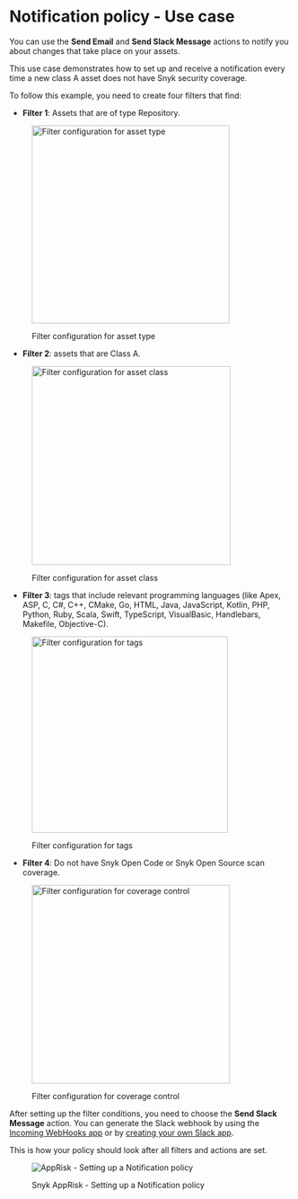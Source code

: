 # Notification policy - Use case

You can use the **Send Email** and **Send Slack Message** actions to notify you about changes that take place on your assets.

This use case demonstrates how to set up and receive a notification every time a new class A asset does not have Snyk security coverage.

To follow this example, you need to create four filters that find:

* **Filter 1**: Assets that are of type Repository.

<figure><img src="../../../../.gitbook/assets/image (206).png" alt="Filter configuration for asset type" width="352"><figcaption><p>Filter configuration for asset type</p></figcaption></figure>

* **Filter 2**: assets that are Class A.

<figure><img src="../../../../.gitbook/assets/image (223).png" alt="Filter configuration for asset class" width="354"><figcaption><p>Filter configuration for asset class</p></figcaption></figure>

* **Filter 3**: tags that include relevant programming languages (like Apex, ASP, C, C#, C++, CMake, Go, HTML, Java, JavaScript, Kotlin, PHP, Python, Ruby, Scala, Swift, TypeScript, VisualBasic, Handlebars, Makefile, Objective-C).

<figure><img src="../../../../.gitbook/assets/image (236).png" alt="Filter configuration for tags" width="349"><figcaption><p>Filter configuration for tags</p></figcaption></figure>

* **Filter 4**: Do not have Snyk Open Code or Snyk Open Source scan coverage.

<figure><img src="../../../../.gitbook/assets/Coverage filter.png" alt="Filter configuration for coverage control" width="353"><figcaption><p>Filter configuration for coverage control</p></figcaption></figure>

After setting up the filter conditions, you need to choose the **Send Slack Message** action. You can generate the Slack webhook by using the  [Incoming WebHooks app](https://slack.com/apps/A0F7XDUAZ-incoming-webhooks) or by [creating your own Slack app](https://api.slack.com/incoming-webhooks).

This is how your policy should look after all filters and actions are set.

<figure><img src="../../../../.gitbook/assets/image (289).png" alt="AppRisk - Setting up a Notification policy"><figcaption><p>Snyk AppRisk - Setting up a Notification policy</p></figcaption></figure>

